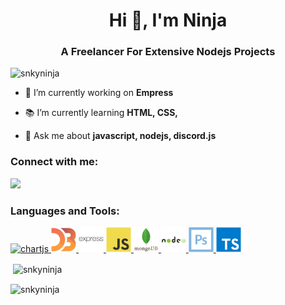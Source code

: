 <h1 align="center">Hi 👋, I'm Ninja</h1>
<h3 align="center">A Freelancer For Extensive Nodejs Projects</h3>

<p align="left"> <img src="https://komarev.com/ghpvc/?username=snkyninja&label=Profile%20views&color=0e75b6&style=flat" alt="snkyninja" /> </p>

- 🔭 I’m currently working on **Empress**

- 📚 I’m currently learning **HTML, CSS,**

- 💬 Ask me about **javascript, nodejs, discord.js**

<h3 align="left">Connect with me:</h3>
<p align="left">
  <a href="https://discord.com/users/662898453764112408">
    <img src="https://discord.c99.nl/widget/theme-4/662898453764112408.png"/>
  </a>
</p>
<p align="left">
</p>

<h3 align="left">Languages and Tools:</h3>
<p align="left"> <a href="https://www.chartjs.org" target="_blank" rel="noreferrer"> <img src="https://www.chartjs.org/media/logo-title.svg" alt="chartjs" width="40" height="40"/> </a> <a href="https://d3js.org/" target="_blank" rel="noreferrer"> <img src="https://raw.githubusercontent.com/devicons/devicon/master/icons/d3js/d3js-original.svg" alt="d3js" width="40" height="40"/> </a> <a href="https://expressjs.com" target="_blank" rel="noreferrer"> <img src="https://raw.githubusercontent.com/devicons/devicon/master/icons/express/express-original-wordmark.svg" alt="express" width="40" height="40"/> </a> <a href="https://developer.mozilla.org/en-US/docs/Web/JavaScript" target="_blank" rel="noreferrer"> <img src="https://raw.githubusercontent.com/devicons/devicon/master/icons/javascript/javascript-original.svg" alt="javascript" width="40" height="40"/> </a> <a href="https://www.mongodb.com/" target="_blank" rel="noreferrer"> <img src="https://raw.githubusercontent.com/devicons/devicon/master/icons/mongodb/mongodb-original-wordmark.svg" alt="mongodb" width="40" height="40"/> </a> <a href="https://nodejs.org" target="_blank" rel="noreferrer"> <img src="https://raw.githubusercontent.com/devicons/devicon/master/icons/nodejs/nodejs-original-wordmark.svg" alt="nodejs" width="40" height="40"/> </a> <a href="https://www.photoshop.com/en" target="_blank" rel="noreferrer"> <img src="https://raw.githubusercontent.com/devicons/devicon/master/icons/photoshop/photoshop-line.svg" alt="photoshop" width="40" height="40"/> </a> <a href="https://www.typescriptlang.org/" target="_blank" rel="noreferrer"> <img src="https://raw.githubusercontent.com/devicons/devicon/master/icons/typescript/typescript-original.svg" alt="typescript" width="40" height="40"/> </a> </p>

<p>&nbsp;<img align="center" src="https://github-readme-stats.vercel.app/api?username=snkyninja&show_icons=true&locale=en" alt="snkyninja" /></p>

<p><img align="center" src="https://github-readme-streak-stats.herokuapp.com/?user=snkyninja&" alt="snkyninja" /></p>
